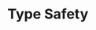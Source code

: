 # Type Safety
<!--TODO: Pull info about dynamic vs static typing and their implications on type safety-->

<!-- Type safety is a critical concept in computer science, especially in the context of programming languages. It refers to the prevention of operations on values which are not of the appropriate data type. To understand this, let's break down the concept into two key areas: type systems in programming languages and the implications of type safety. -->
<!-- Type Systems in Programming Languages -->
<!---->
<!--     Static Typing: In statically typed languages (like C, Java, and Rust), the type of every variable and expression is known at compile time. This means errors related to type mismatches can be caught early in the development process, often before the code is run. -->
<!---->
<!--     Dynamic Typing: In dynamically typed languages (like Python, JavaScript, and Ruby), the type of a variable is determined at runtime. This provides flexibility and can speed up the development process, but it also introduces potential risks. -->
<!---->
<!-- Implications of Type Safety -->
<!---->
<!--     Error Detection: -->
<!--         In a statically typed language, type errors are detected at compile time. This reduces the likelihood of type-related runtime errors. -->
<!--         In a dynamically typed language, type errors are detected at runtime, which can lead to crashes or unexpected behavior in production. -->
<!---->
<!--     Predictability and Maintenance: -->
<!--         Statically typed languages offer more predictability. Since the types are explicit, the code is often easier to understand and maintain. -->
<!--         Dynamically typed languages, while more flexible, can lead to ambiguous or unclear code, making maintenance and understanding more challenging. -->
<!---->
<!--     Performance: -->
<!--         Static type checking can lead to optimized performance, as the compiler can make more informed decisions about memory allocation and optimization. -->
<!--         Dynamically typed languages may incur a performance cost due to type determination at runtime. -->
<!---->
<!--     Type Safety Issues in Dynamic Languages: -->
<!--         Implicit Conversions: Dynamically typed languages often perform implicit type conversions. This can lead to unexpected behaviors if not carefully managed. -->
<!--         Late Detection of Type Errors: Errors due to type mismatches may only surface during runtime, particularly in edge cases or rarely executed code paths. -->
<!--         Difficulty in Refactoring: Without explicit type information, refactoring code can be riskier, as the impact of changes on the types of data being manipulated may not be immediately apparent. -->
<!---->
<!-- Mitigating Type Safety Issues in Dynamically Typed Languages -->
<!---->
<!--     Testing: Rigorous testing, including unit tests, integration tests, and end-to-end tests, is crucial to identify type-related issues. -->
<!--     Type Annotations: Some dynamically typed languages (like Python with type hints) allow for optional type annotations to bring some of the benefits of static type checking. -->
<!--     Linters and Static Analysis Tools: Tools that analyze code for potential errors can help catch type-related issues in dynamically typed languages. -->
<!---->
<!-- In conclusion, type safety is about ensuring that operations are performed on data types that are appropriate for those operations. While dynamically typed languages offer flexibility and rapid development, they require more discipline and robust testing strategies to manage type safety effectively. As a software engineer, understanding these nuances is crucial for choosing the right language and tools for your projects and ensuring the reliability and maintainability of your code. -->
